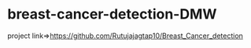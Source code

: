 # breast-cancer-detection-DMW

project link=>https://github.com/Rutujajagtap10/Breast_Cancer_detection
